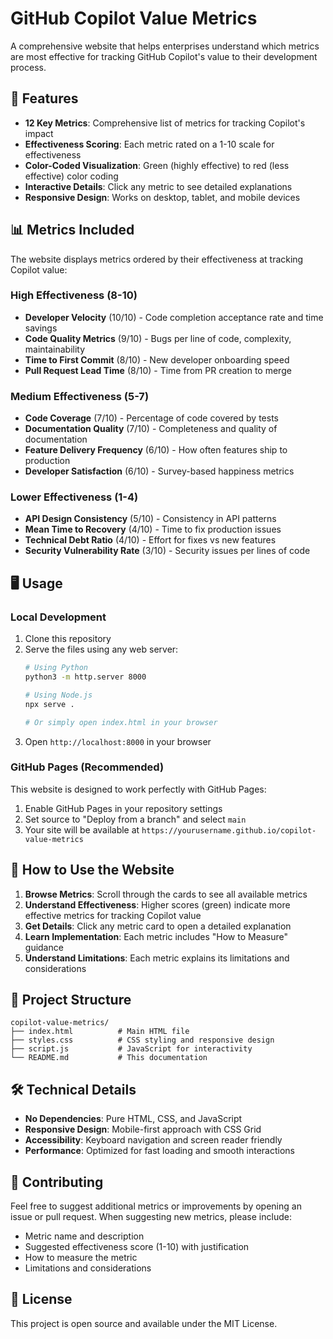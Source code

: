 # GitHub Copilot Value Metrics

A comprehensive website that helps enterprises understand which metrics are most effective for tracking GitHub Copilot's value to their development process.

## 🚀 Features

- **12 Key Metrics**: Comprehensive list of metrics for tracking Copilot's impact
- **Effectiveness Scoring**: Each metric rated on a 1-10 scale for effectiveness
- **Color-Coded Visualization**: Green (highly effective) to red (less effective) color coding
- **Interactive Details**: Click any metric to see detailed explanations
- **Responsive Design**: Works on desktop, tablet, and mobile devices

## 📊 Metrics Included

The website displays metrics ordered by their effectiveness at tracking Copilot value:

### High Effectiveness (8-10)
- **Developer Velocity** (10/10) - Code completion acceptance rate and time savings
- **Code Quality Metrics** (9/10) - Bugs per line of code, complexity, maintainability
- **Time to First Commit** (8/10) - New developer onboarding speed
- **Pull Request Lead Time** (8/10) - Time from PR creation to merge

### Medium Effectiveness (5-7)
- **Code Coverage** (7/10) - Percentage of code covered by tests
- **Documentation Quality** (7/10) - Completeness and quality of documentation
- **Feature Delivery Frequency** (6/10) - How often features ship to production
- **Developer Satisfaction** (6/10) - Survey-based happiness metrics

### Lower Effectiveness (1-4)
- **API Design Consistency** (5/10) - Consistency in API patterns
- **Mean Time to Recovery** (4/10) - Time to fix production issues
- **Technical Debt Ratio** (4/10) - Effort for fixes vs new features
- **Security Vulnerability Rate** (3/10) - Security issues per lines of code

## 🖥️ Usage

### Local Development
1. Clone this repository
2. Serve the files using any web server:
   ```bash
   # Using Python
   python3 -m http.server 8000
   
   # Using Node.js
   npx serve .
   
   # Or simply open index.html in your browser
   ```
3. Open `http://localhost:8000` in your browser

### GitHub Pages (Recommended)
This website is designed to work perfectly with GitHub Pages:
1. Enable GitHub Pages in your repository settings
2. Set source to "Deploy from a branch" and select `main`
3. Your site will be available at `https://yourusername.github.io/copilot-value-metrics`

## 🎯 How to Use the Website

1. **Browse Metrics**: Scroll through the cards to see all available metrics
2. **Understand Effectiveness**: Higher scores (green) indicate more effective metrics for tracking Copilot value
3. **Get Details**: Click any metric card to open a detailed explanation
4. **Learn Implementation**: Each metric includes "How to Measure" guidance
5. **Understand Limitations**: Each metric explains its limitations and considerations

## 📁 Project Structure

```
copilot-value-metrics/
├── index.html          # Main HTML file
├── styles.css          # CSS styling and responsive design
├── script.js           # JavaScript for interactivity
└── README.md           # This documentation
```

## 🛠️ Technical Details

- **No Dependencies**: Pure HTML, CSS, and JavaScript
- **Responsive Design**: Mobile-first approach with CSS Grid
- **Accessibility**: Keyboard navigation and screen reader friendly
- **Performance**: Optimized for fast loading and smooth interactions

## 🤝 Contributing

Feel free to suggest additional metrics or improvements by opening an issue or pull request. When suggesting new metrics, please include:
- Metric name and description
- Suggested effectiveness score (1-10) with justification
- How to measure the metric
- Limitations and considerations

## 📄 License

This project is open source and available under the MIT License.